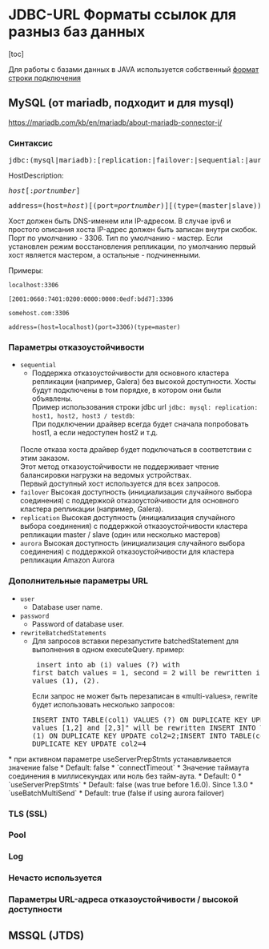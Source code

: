 JDBC-URL Форматы ссылок для разныз баз данных
=============================================

[toc]

Для работы с базами данных в JAVA используется собственный [формат строки подключения](https://ru.wikipedia.org/wiki/Java_Database_Connectivity)

MySQL (от mariadb, подходит и для mysql)
----------------------------------------

https://mariadb.com/kb/en/mariadb/about-mariadb-connector-j/

### Синтаксис

<pre>
jdbc:(mysql|mariadb):[replication:|failover:|sequential:|aurora:]//<i>hostDescription</i>[,<i>hostDescription</i>...]/[database][?<i>key1</i>=<i>value1</i>[&<i>key2</i>=<i>value2</i>]]
</pre>

HostDescription:

<pre>
<i>host</i>[:<i>portnumber</i>]
</pre>

<pre>
address=(host=<i>host</i>)[(port=<i>portnumber</i>)][(type=(master|slave))]
</pre>

Хост должен быть DNS-именем или IP-адресом. В случае ipv6 и простого описания хоста IP-адрес должен быть записан внутри скобок. Порт по умолчанию - 3306. Тип по умолчанию - мастер. Если установлен режим восстановления репликации, по умолчанию первый хост является мастером, а остальные - подчиненными.

Примеры:

`localhost:3306`

`[2001:0660:7401:0200:0000:0000:0edf:bdd7]:3306`

`somehost.com:3306`

`address=(host=localhost)(port=3306)(type=master)`

### Параметры отказоустойчивости

* `sequential`
	* Поддержка отказоустойчивости для основного кластера репликации (например, Galera) без высокой доступности. Хосты будут подключены в том порядке, в котором они были объявлены. <br>
	Пример использования строки jdbc url `jdbc: mysql: replication: host1, host2, host3 / testdb`: <br>
	При подключении драйвер всегда будет сначала попробовать host1, а если недоступен host2 и т.д.
	<br>
	После отказа хоста драйвер будет подключаться в соответствии с этим заказом.
	<br>
	Этот метод отказоустойчивости не поддерживает чтение балансировки нагрузки на ведомых устройствах.
	<br>
	Первый доступный хост используется для всех запросов.
* `failover` Высокая доступность (инициализация случайного выбора соединения) с поддержкой отказоустойчивости для основного кластера репликации (например, Galera).
* `replication` Высокая доступность (инициализация случайного выбора соединения) с поддержкой отказоустойчивости кластера репликации master / slave (один или несколько мастеров)
* `aurora` Высокая доступность (инициализация случайного выбора соединения) с поддержкой отказоустойчивости для кластера репликации Amazon Aurora

### Дополнительные параметры URL

* `user`
	* Database user name.
* `password`
	* Password of database user.
* `rewriteBatchedStatements`
	* Для запросов вставки перезапустите batchedStatement для выполнения в одном executeQuery.
пример: <pre>
insert into ab (i) values (?) with first batch values = 1, second = 2 will be rewritten
insert into ab (i) values (1), (2).
</pre> Если запрос не может быть перезаписан в «multi-values», rewrite будет использовать несколько запросов:<pre>
INSERT INTO TABLE(col1) VALUES (?) ON DUPLICATE KEY UPDATE col2=? with values [1,2] and [2,3]" will be rewritten
INSERT INTO TABLE(col1) VALUES (1) ON DUPLICATE KEY UPDATE col2=2;INSERT INTO TABLE(col1) VALUES (3) ON DUPLICATE KEY UPDATE col2=4
</pre>
	* при активном параметре useServerPrepStmts устанавливается значение false
	* Default: false
* `connectTimeout`
	* Значение таймаута соединения в миллисекундах или ноль без тайм-аута.
	* Default: 0
* `useServerPrepStmts`
	* Default: false (was true before 1.6.0). Since 1.3.0
* `useBatchMultiSend`
	* Default: true (false if using aurora failover)

### TLS (SSL)

### Pool

### Log

### Нечасто используется

### Параметры URL-адреса отказоустойчивости / высокой доступности

MSSQL (JTDS)
---------------------